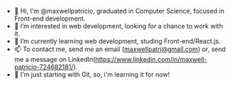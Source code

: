 - 👋 Hi, I'm @maxwellpatricio, graduated in Computer Science, focused in Front-end development.
- 👀 I’m interested in web development, looking for a chance to work with it.
- 🌱 I’m currently learning web development, studing Front-end/React.js.
- 📫 To contact me, send me an email (maxwellpatri@gmail.com) or, send me a message on LinkedIn(https://www.linkedin.com/in/maxwell-patricio-724682181/).
- 🏁 I'm just starting with Git, so, i'm learning it for now!

<!---
maxwellpatricio/maxwellpatricio is a ✨ special ✨ repository because its `README.md` (this file) appears on your GitHub profile.
You can click the Preview link to take a look at your changes.
--->
